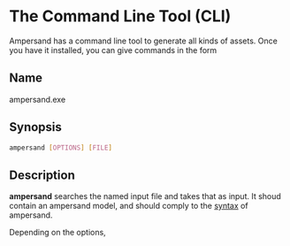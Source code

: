 # The Command Line Tool (CLI)

Ampersand has a command line tool to generate all kinds of assets. Once you have it installed, you can give commands in the form

## Name

ampersand.exe

## Synopsis

```.bash
ampersand [OPTIONS] [FILE]
```

## Description
**ampersand** searches the named input file and takes that as input. It shoud contain an ampersand model, and should comply to the [syntax](syntax/syntax.md) of ampersand.

Depending on the options, 